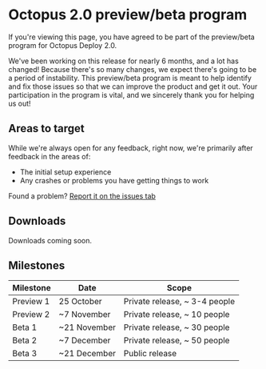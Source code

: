 Octopus 2.0 preview/beta program
==================================

If you're viewing this page, you have agreed to be part of the preview/beta program for Octopus Deploy 2.0. 

We've been working on this release for nearly 6 months, and a lot has changed! Because there's so many changes, we expect there's going to be a period of instability. This preview/beta program is meant to help identify and fix those issues so that we can improve the product and get it out. Your participation in the program is vital, and we sincerely thank you for helping us out! 

## Areas to target

While we're always open for any feedback, right now, we're primarily after feedback in the areas of:

 * The initial setup experience
 * Any crashes or problems you have getting things to work

Found a problem? [Report it on the issues tab](https://github.com/OctopusDeploy/Issues/issues)

## Downloads

Downloads coming soon.

## Milestones

Milestone|Date|Scope
---------|----|----------
Preview 1|25 October|Private release, ~ 3-4 people
Preview 2|~7 November|Private release, ~ 10 people
Beta 1|~21 November|Private release, ~ 30 people
Beta 2|~7 December|Private release, ~ 50 people
Beta 3|~21 December|Public release
